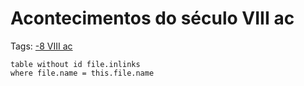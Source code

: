 # Acontecimentos do século VIII ac 

Tags: [-8 VIII ac](../-8%20VIII%20ac.md)

```dataview
table without id file.inlinks
where file.name = this.file.name
```
